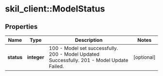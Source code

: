 # skil_client::ModelStatus

## Properties
Name | Type | Description | Notes
------------ | ------------- | ------------- | -------------
**status** | **integer** | 100 - Model set successfully. 200 - Model Updated Successfully. 201 - Model Update Failed.  | [optional] 


